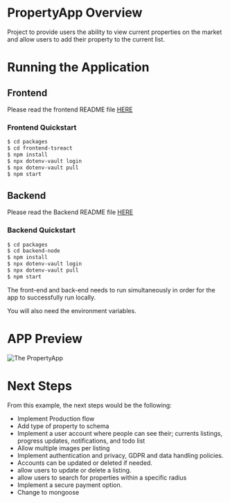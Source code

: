 # PropertyApp Overview

Project to provide users the ability to view current properties on the market and allow users to add their property to the current list.

# Running the Application

## Frontend

Please read the frontend README file [HERE](https://github.com/Bruneljohnson/PropertyApp/blob/main/packages/frontend-tsreact/README.md)

### Frontend Quickstart

```bash
$ cd packages
$ cd frontend-tsreact
$ npm install
$ npx dotenv-vault login
$ npx dotenv-vault pull
$ npm start
```

## Backend

Please read the Backend README file [HERE](https://github.com/Bruneljohnson/PropertyApp/blob/main/packages/backend-node/README.md)

### Backend Quickstart

```bash
$ cd packages
$ cd backend-node
$ npm install
$ npx dotenv-vault login
$ npx dotenv-vault pull
$ npm start
```

The front-end and back-end needs to run simultaneously in order for the app to successfully run locally.

You will also need the environment variables.

# APP Preview

![The PropertyApp ](./docs/PropertyApp.png)
# Next Steps

From this example, the next steps would be the following:

- Implement Production flow
- Add type of property to schema
- Implement a user account where people can see their; currents listings, progress updates, notifications, and todo list
- Allow multiple images per listing
- Implement authentication and privacy, GDPR and data handling policies.
- Accounts can be updated or deleted if needed.
- allow users to update or delete a listing.
- allow users to search for properties within a specific radius
- Implement a secure payment option.
- Change to mongoose
